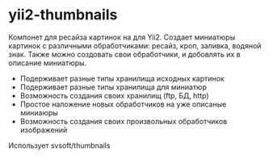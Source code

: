 yii2-thumbnails
===================

Компонет для ресайза картинок на для Yii2. Создает миниатюры картинок с различными обработчиками: ресайз, кроп, заливка, водяной знак. 
Также можно создовать свои обработчики, и добовлять их в описание миниатюры.

* Подерживает разные типы хранилища исходных картинок
* Подерживает разные типы хранилища для миниатюр
* Возможность создания своих хранилищ (ftp, БД, http)
* Простое наложение новых обработчиков на уже описаные миниаюры
* Возможность создания своих произвольных обработчиков изображений

Использует svsoft/thumbnails

  
 